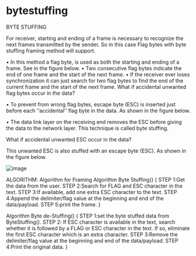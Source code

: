 # bytestuffing
BYTE STUFFING

For receiver, starting and ending of a frame is necessary to recognize the next frames transmitted by the sender.
So in this case Flag bytes with byte stuffing framing method will support.

•	In this method a flag byte, is used as both the starting and ending of a frame. See in the figure below.
•	Two consecutive flag bytes indicate the end of one frame and the start of the next frame.
•	If the receiver ever loses synchronization it can just search for two flag bytes to find the end of the current frame and the start of the next frame.
What if accidental unwanted flag bytes occur in the data?

•	To prevent from wrong flag bytes, escape byte (ESC) is inserted just before each ‘‘accidental’’ flag byte in the data. As shown in the figure below.

•	The data link layer on the receiving end removes the ESC before giving the data to the network layer. This technique is called byte stuffing.

What if accidental unwanted ESC occur in the data?

This unwanted ESC is also stuffed with an escape byte (ESC). As shown in the figure below.

![image](https://user-images.githubusercontent.com/105421035/195014955-56a7f2d8-3979-4cbd-9eba-3903c12d50eb.png)

ALGORITHM:
Algorithm for Framing
Algorithm Byte Stuffing()
{
STEP 1:Get the data from the user.
STEP 2:Search for FLAG and ESC character in the text.
STEP 3:If available, add one extra ESC character to the text.
STEP 4:Append the delimiter/flag value at the beginning and end of the data/payload.
STEP 5:print the frame.
}

Algorithm Byte de-Stuffing()
{
STEP 1:set the byte stuffed data from ByteStuffing().
STEP 2: If ESC character is available in the text, search whether it is followed by a FLAG or ESC character in the text. If so, eliminate the first ESC character which is an extra character.
STEP 3:Remove the delimiter/flag value at the beginning and end of the data/payload.
STEP 4:Print the original data.
}



